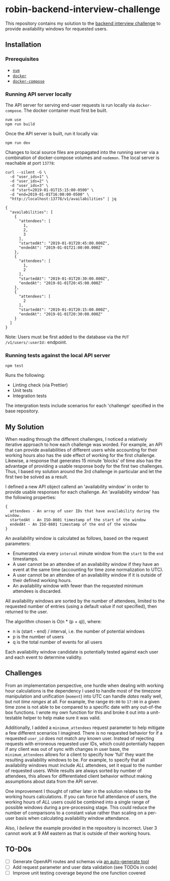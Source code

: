 # robin-backend-interview-challenge

This repository contains my solution to the [backend interview challenge](
  https://github.com/robinpowered/backend-interview-challenge
) to provide availability windows for requested users.

## Installation
### Prerequisites
- [`nvm`](https://github.com/nvm-sh/nvm)
- [`docker`](https://docs.docker.com/get-docker/)
- [`docker-compose`](https://docs.docker.com/compose/install/)

### Running API server locally
The API server for serving end-user requests is run locally via 
`docker-compose`. The docker container must first be built.

```
nvm use
npm run build
```

Once the API server is built, run it locally via:
```
npm run dev
```
Changes to local source files are propagated into the running
server via a combination of docker-compose volumes and `nodemon`.
The local server is reachable at port `13778`:
```
curl --silent -G \
  -d "user_ids=1" \
  -d "user_ids=2" \
  -d "user_ids=3" \
  -d "start=2019-01-01T15:15:00-0500" \
  -d "end=2019-01-01T16:00:00-0500" \
  "http://localhost:13778/v1/availabilities" | jq

{
  "availabilities": [
    {
      "attendees": [
        1,
        2,
        3
      ],
      "startedAt": "2019-01-01T20:45:00.000Z",
      "endedAt": "2019-01-01T21:00:00.000Z"
    },
    {
      "attendees": [
        1,
        2
      ],
      "startedAt": "2019-01-01T20:30:00.000Z",
      "endedAt": "2019-01-01T20:45:00.000Z"
    },
    {
      "attendees": [
        2
      ],
      "startedAt": "2019-01-01T20:15:00.000Z",
      "endedAt": "2019-01-01T20:30:00.000Z"
    }
  ]
}
```
Note: Users must be first added to the database via the `PUT /v1/users/:userId:` endpoint.

### Running tests against the local API server
```
npm test
```
Runs the following:
- Linting check (via Prettier)
- Unit tests
- Integration tests

The intergration tests include scenarios for each 'challenge' specified
in the base repository.

## My Solution
When reading through the different challenges, I noticed a relatively
iterative approach to how each challenge was worded. For example,
an API that can provide availabilities of different users while accounting
for their working hours also has the side effect of working
for the first challenge. Likewise, a response that generates 15 minute
'blocks' of time also has the advantage of providing a usable response
body for the first two challenges. Thus, I based my solution around
the 3rd challenge in particular and let the first two be solved as a result.

I defined a new API object callend an 'availability window' in order to provide
usable responses for each challenge. An 'availability window' has the following properties:
```
{
  attendees - An array of user IDs that have availability during the window.
  startedAt - An ISO-8601 timestamp of the start of the window
  endedAt - An ISO-8601 timestamp of the end of the window
}
```

An availability window is calculated as follows, based on the request parameters:

- Enumerated via every `interval` minute window from the `start`
  to the `end` timestamps.
- A user cannot be an attendee of an availability window if they have
  an event at the same time (accounting for time zone normalization to UTC).
- A user cannot be an attendee of an availability window if it is
  outside of their defined working hours.
- An availability window with fewer than the requested minimum attendees
  is discarded.

All availability windows are sorted by the number of attendees, limited
to the requested number of entries (using a default value if not specified),
then returned to the user.

The algorithm chosen is O(n * (p + q)), where:
  - n is (start - end) / interval, i.e. the number of potential windows
  - p is the number of users
  - q is the total number of events for all users

Each availability window candidate is potentially tested against
each user and each event to determine validity.

## Challenges
From an implementation perspective, one hurdle when dealing with working
hour calculations is the dependency I used to handle most of the timezone
manipulation and unification (`moment`) into UTC can handle _dates_ really well,
but not _time ranges_ at all. For example, the range `09:00` to `17:00`
in a given time zone is not able to be compared to a specific date with
any out-of-the box functions. I wrote my own function for this
and broke it out into a unit-testable helper to help make sure it was valid.

Additionally, I added a `minimum_attendees` request parameter to help
mitigate a few different scenarios I imagined. There is no requested behavior
for if a requested `user_id` does not match any known user. Instead of
rejecting requests with erroneous requested user IDs, which could
potentially happen if any client was out of sync with changes in user base,
the `minimum_attendees` allows for a client to specify how 'full' they
want the resulting availability windows to be. For example,
to specify that all availability windows must include _ALL_ attendees,
set it equal to the number of requested users. While results are always
sorted by number of attendees, this allows for differentiated client
behavior without making assumptions about data from the API server.

One improvement I thought of rather later in the solution relates to the
working hours calculations. If you can force full attendance of users,
the working hours of _ALL_ users could be combined into a single range
of possible windows during a pre-processing stage. This could reduce
the number of comparisons to a constant value rather than scaling
on a per-user basis when calculating availability window attendance.

Also, I _believe_ the example provided in the repository is incorrect.
User 3 cannot work at 9 AM eastern as that is outside of their working hours.

## TO-DOs
- [ ] Generate OpenAPI routes and schemas via [an auto-generate tool](
        https://github.com/bee-travels/openapi-comment-parser
      )
- [ ] Add request parameter and user data validation (see TODOs in code)
- [ ] Improve unit testing coverage beyond the one function covered

